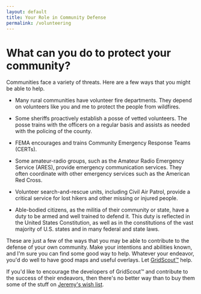 ```yaml
---
layout: default
title: Your Role in Community Defense
permalink: /volunteering
---
```


<link rel="shortcut icon" href="favicon.ico"/>
<link rel="icon" type="image/png" href="images/favicon-64x64.png" sizes="64x64"/>

# What can you do to protect your community?
Communities face a variety of threats. Here are a few ways that you might be
able to help.

- Many rural communities have volunteer fire departments. They depend on
volunteers like you and me to protect the people from wildfires.

- Some sheriffs proactively establish a posse of vetted volunteers. The posse
trains with the officers on a regular basis and assists as needed with the
policing of the county.

- FEMA encourages and trains Community Emergency Response Teams (CERTs).

- Some amateur-radio groups, such as the Amateur Radio Emergency Service
(ARES), provide emergency communication services. They often coordinate with
other emergency services such as the American Red Cross.

- Volunteer search-and-rescue units, including Civil Air Patrol, provide a
critical service for lost hikers and other missing or injured people.

- Able-bodied citizens, as the militia of their community or state, have a duty
to be armed and well trained to defend it. This duty is reflected in the United
States Constitution, as well as in the constitutions of the vast majority of
U.S. states and in many federal and state laws.

These are just a few of the ways that you may be able to contribute to the
defense of your own community. Make your intentions and abilities known, and
I'm sure you can find some good way to help. Whatever your endeavor, you'd do
well to have good maps and useful overlays. Let [GridScout™][gridscout] help.

If you'd like to encourage the developers of GridScout™ and contribute to the
success of their endeavors, then there's no better way than to buy them some of
the stuff on [Jeremy's wish list][wish-list].


[gridscout]: /
[wish-list]: https://smile.amazon.com/registry/wishlist/3FE63XKZVCDK
